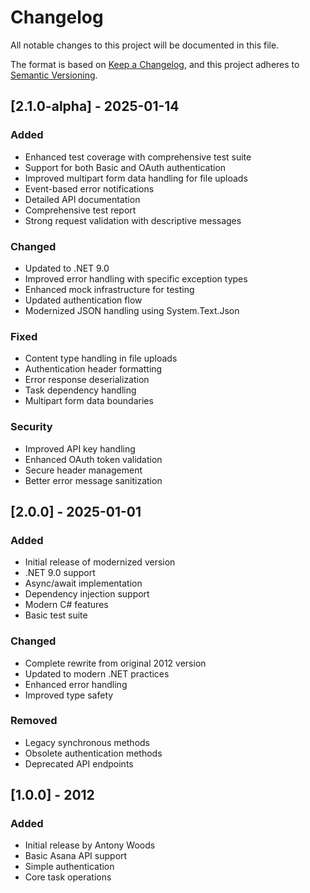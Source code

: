 # Changelog

All notable changes to this project will be documented in this file.

The format is based on [Keep a Changelog](https://keepachangelog.com/en/1.0.0/),
and this project adheres to [Semantic Versioning](https://semver.org/spec/v2.0.0.html).

## [2.1.0-alpha] - 2025-01-14

### Added
- Enhanced test coverage with comprehensive test suite
- Support for both Basic and OAuth authentication
- Improved multipart form data handling for file uploads
- Event-based error notifications
- Detailed API documentation
- Comprehensive test report
- Strong request validation with descriptive messages

### Changed
- Updated to .NET 9.0
- Improved error handling with specific exception types
- Enhanced mock infrastructure for testing
- Updated authentication flow
- Modernized JSON handling using System.Text.Json

### Fixed
- Content type handling in file uploads
- Authentication header formatting
- Error response deserialization
- Task dependency handling
- Multipart form data boundaries

### Security
- Improved API key handling
- Enhanced OAuth token validation
- Secure header management
- Better error message sanitization

## [2.0.0] - 2025-01-01

### Added
- Initial release of modernized version
- .NET 9.0 support
- Async/await implementation
- Dependency injection support
- Modern C# features
- Basic test suite

### Changed
- Complete rewrite from original 2012 version
- Updated to modern .NET practices
- Enhanced error handling
- Improved type safety

### Removed
- Legacy synchronous methods
- Obsolete authentication methods
- Deprecated API endpoints

## [1.0.0] - 2012

### Added
- Initial release by Antony Woods
- Basic Asana API support
- Simple authentication
- Core task operations 